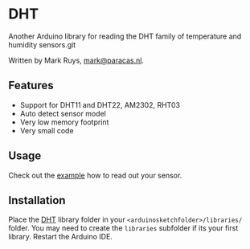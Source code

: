 DHT
===

Another Arduino library for reading the DHT family of temperature and humidity sensors.git

Written by Mark Ruys, <mark@paracas.nl>.

Features
--------
  - Support for DHT11 and DHT22, AM2302, RHT03
  - Auto detect sensor model
  - Very low memory footprint
  - Very small code

Usage
-----

Check out the [example] how to read out your sensor.

Installation
------------

Place the [DHT][download] library folder in your `<arduinosketchfolder>/libraries/` folder. You may need to create the `libraries` subfolder if its your first library. Restart the Arduino IDE. 

[download]: https://github.com/markruys/arduino-DHT/archive/master.zip "Download DHT library"
[example]: https://github.com/markruys/arduino-Max72xxPanel/tree/master/examples "Show DHT examples"

